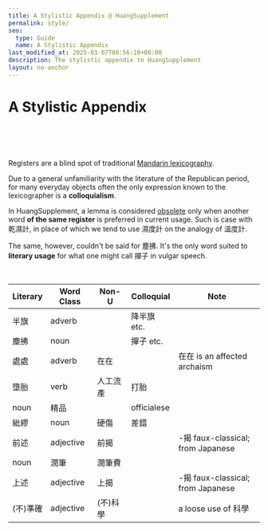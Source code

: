 ```yaml
---
title: A Stylistic Appendix @ HuangSupplement
permalink: style/
seo:
  type: Guide
  name: A Stylistic Appendix
last_modified_at: 2025-03-07T00:56:10+00:00
description: The stylistic appendix to HuangSupplement
layout: no-anchor
---
```

# A Stylistic Appendix
&nbsp;  
&nbsp;  
&nbsp;  
&nbsp;  
Registers are a blind spot of traditional [Mandarin lexicography](https://t18d.github.io/HuangSupplement/tally/).

Due to a general unfamiliarity with the literature of the Republican period, for many everyday objects often the only expression known to the lexicographer is a **colloquialism**.

In HuangSupplement, a lemma is considered [obsolete](https://t18d.github.io/HuangSupplement/obsolete/) only when another word **of the same register** is preferred in current usage. Such is case with 乾濕計, in place of which we tend to use 濕度計 on the analogy of 溫度計.

The same, however, couldn't be said for 塵拂. It's the only word suited to **literary usage** for what one might call 撣子 in vulgar speech.

&nbsp;  
<!-- Anything not in the table must be before this comment. -->

Literary|Word Class|Non-U|Colloquial|Note
---|---|---|---|---
半旗|adverb||降半旗 etc.|
塵拂|noun||撣子 etc.|
處處|adverb|在在||在在 is an affected archaism
墮胎|verb|人工流產|打胎|
|noun|精品||officialese
紕繆|noun|硬傷|差錯|
前述|adjective|前揭||-揭 faux-classical; from Japanese
|noun|潤筆|潤筆費|
上述|adjective|上揭||-揭 faux-classical; from Japanese
(不)準確|adjective|(不)科學||a loose use of 科學
